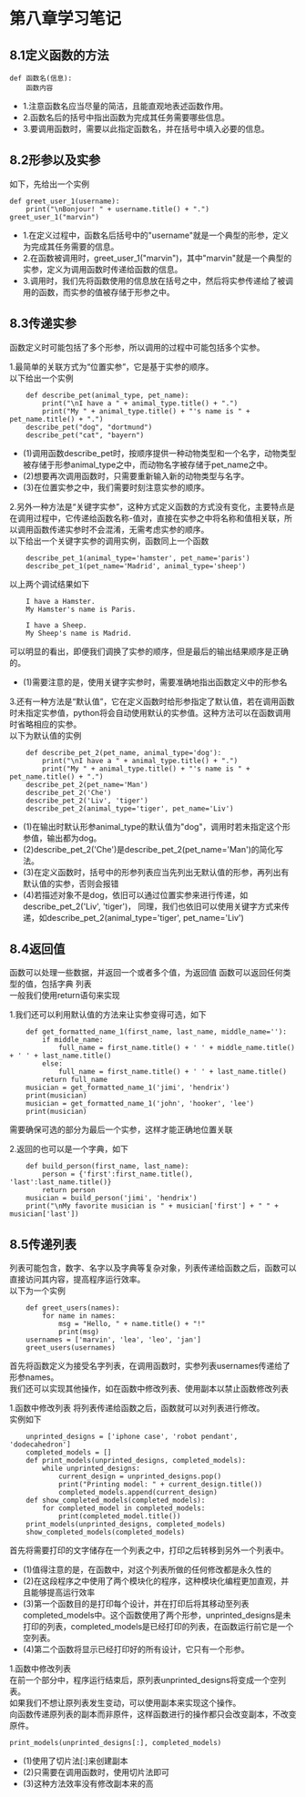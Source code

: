 第八章学习笔记
===

8.1定义函数的方法
---
```
def 函数名(信息):
    函数内容
```
* 1.注意函数名应当尽量的简洁，且能直观地表述函数作用。<br>
* 2.函数名后的括号中指出函数为完成其任务需要哪些信息。<br>
* 3.要调用函数时，需要以此指定函数名，并在括号中填入必要的信息。<br>


8.2形参以及实参
---
如下，先给出一个实例<br>
```
def greet_user_1(username):
    print("\nBonjour! " + username.title() + ".")
greet_user_1("marvin")
```
* 1.在定义过程中，函数名后括号中的"username"就是一个典型的形参，定义为完成其任务需要的信息。<br>
* 2.在函数被调用时，greet_user_1("marvin")，其中"marvin"就是一个典型的实参，定义为调用函数时传递给函数的信息。<br>
* 3.调用时，我们先将函数使用的信息放在括号之中，然后将实参传递给了被调用的函数，而实参的值被存储于形参之中。<br>


8.3传递实参
---
函数定义时可能包括了多个形参，所以调用的过程中可能包括多个实参。<br>

1.最简单的关联方式为“位置实参”，它是基于实参的顺序。<br>
    以下给出一个实例<br>
```
    def describe_pet(animal_type, pet_name):
        print("\nI have a " + animal_type.title() + ".")
        print("My " + animal_type.title() + "'s name is " + pet_name.title() + ".")
    describe_pet("dog", "dortmund")
    describe_pet("cat", "bayern")
```
* (1)调用函数describe_pet时，按顺序提供一种动物类型和一个名字，动物类型被存储于形参animal_type之中，而动物名字被存储于pet_name之中。<br>
* (2)想要再次调用函数时，只需要重新输入新的动物类型与名字。<br>
* (3)在位置实参之中，我们需要时刻注意实参的顺序。<br>

2.另外一种方法是“关键字实参”，这种方式定义函数的方式没有变化，主要特点是在调用过程中，它传递给函数名称-值对，直接在实参之中将名称和值相关联，所以调用函数传递实参时不会混淆，无需考虑实参的顺序。<br>
    以下给出一个关键字实参的调用实例，函数同上一个函数<br>
```
    describe_pet_1(animal_type='hamster', pet_name='paris')
    describe_pet_1(pet_name='Madrid', animal_type='sheep')
```
以上两个调试结果如下
```
    I have a Hamster.
    My Hamster's name is Paris.

    I have a Sheep.
    My Sheep's name is Madrid.
```
可以明显的看出，即便我们调换了实参的顺序，但是最后的输出结果顺序是正确的。<br>
* (1)需要注意的是，使用关键字实参时，需要准确地指出函数定义中的形参名<br>

3.还有一种方法是“默认值”，它在定义函数时给形参指定了默认值，若在调用函数时未指定实参值，python将会自动使用默认的实参值。这种方法可以在函数调用时省略相应的实参。<br>
    以下为默认值的实例<br>
```
    def describe_pet_2(pet_name, animal_type='dog'):
        print("\nI have a " + animal_type.title() + ".")
        print("My " + animal_type.title() + "'s name is " + pet_name.title() + ".")
    describe_pet_2(pet_name='Man')
    describe_pet_2('Che')
    describe_pet_2('Liv', 'tiger')
    describe_pet_2(animal_type='tiger', pet_name='Liv')
```
* (1)在输出时默认形参animal_type的默认值为"dog"，调用时若未指定这个形参值，输出都为dog。<br>
* (2)describe_pet_2('Che')是describe_pet_2(pet_name='Man')的简化写法。<br>
* (3)在定义函数时，括号中的形参列表应当先列出无默认值的形参，再列出有默认值的实参，否则会报错<br>
* (4)若描述对象不是dog，依旧可以通过位置实参来进行传递，如describe_pet_2('Liv', 'tiger')，
            同理，我们也依旧可以使用关键字方式来传递，如describe_pet_2(animal_type='tiger', pet_name='Liv')<br>


8.4返回值
---
函数可以处理一些数据，并返回一个或者多个值，为返回值
函数可以返回任何类型的值，包括字典 列表<br>
一般我们使用return语句来实现<br>

1.我们还可以利用默认值的方法来让实参变得可选，如下<br>
```
    def get_formatted_name_1(first_name, last_name, middle_name=''):
        if middle_name:
            full_name = first_name.title() + ' ' + middle_name.title() + ' ' + last_name.title()
        else:
            full_name = first_name.title() + ' ' + last_name.title()
        return full_name
    musician = get_formatted_name_1('jimi', 'hendrix')
    print(musician)
    musician = get_formatted_name_1('john', 'hooker', 'lee')
    print(musician)
```
需要确保可选的部分为最后一个实参，这样才能正确地位置关联<br>

2.返回的也可以是一个字典，如下<br>
```
    def build_person(first_name, last_name):
        person = {'first':first_name.title(), 'last':last_name.title()}
        return person
    musician = build_person('jimi', 'hendrix')
    print("\nMy favorite musician is " + musician['first'] + " " + musician['last'])
```
8.5传递列表
---
列表可能包含，数字、名字以及字典等复杂对象，列表传递给函数之后，函数可以直接访问其内容，提高程序运行效率。<br>
以下为一个实例
```
    def greet_users(names):
        for name in names:
            msg = "Hello, " + name.title() + "!"
            print(msg)
    usernames = ['marvin', 'lea', 'leo', 'jan']
    greet_users(usernames)
```
首先将函数定义为接受名字列表，在调用函数时，实参列表usernames传递给了形参names。<br>
我们还可以实现其他操作，如在函数中修改列表、使用副本以禁止函数修改列表<br>

1.函数中修改列表
将列表传递给函数之后，函数就可以对列表进行修改。<br>
实例如下<br>
```
    unprinted_designs = ['iphone case', 'robot pendant', 'dodecahedron']
    completed_models = []
    def print_models(unprinted_designs, completed_models):
        while unprinted_designs:
            current_design = unprinted_designs.pop()
            print("Printing model: " + current_design.title())
            completed_models.append(current_design)
    def show_completed_models(completed_models):
        for completed_model in completed_models:
            print(completed_model.title())
    print_models(unprinted_designs, completed_models)
    show_completed_models(completed_models)
```
首先将需要打印的文字储存在一个列表之中，打印之后转移到另外一个列表中。<br>
* (1)值得注意的是，在函数中，对这个列表所做的任何修改都是永久性的
* (2)在这段程序之中使用了两个模块化的程序，这种模块化编程更加直观，并且能够提高运行效率
* (3)第一个函数目的是打印每个设计，并在打印后将其移动至列表completed_models中。这个函数使用了两个形参，unprinted_designs是未打印的列表，completed_models是已经打印的列表，在函数运行前它是一个空列表。
* (4)第二个函数将显示已经打印好的所有设计，它只有一个形参。<br>

1.函数中修改列表<br>
在前一个部分中，程序运行结束后，原列表unprinted_designs将变成一个空列表。<br>
如果我们不想让原列表发生变动，可以使用副本来实现这个操作。<br>
向函数传递原列表的副本而非原件，这样函数进行的操作都只会改变副本，不改变原件。<br>
```
print_models(unprinted_designs[:], completed_models)
```
* (1)使用了切片法[:]来创建副本
* (2)只需要在调用函数时，使用切片法即可
* (3)这种方法效率没有修改副本来的高



